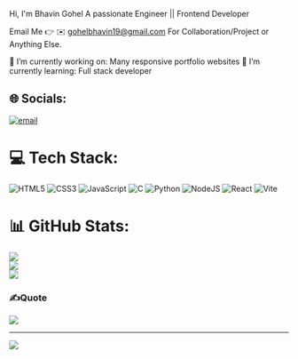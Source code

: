 Hi, I'm Bhavin Gohel
A passionate Engineer || Frontend Developer

Email Me 👉 ✉️ gohelbhavin19@gmail.com For Collaboration/Project or Anything Else. 

🔭 I’m currently working on: Many responsive portfolio websites
🌱 I’m currently learning: Full stack developer

<!-- Proudly created with GPRM ( https://gprm.itsvg.in ) -->
## 🌐 Socials:
[![email](https://img.shields.io/badge/Email-D14836?logo=gmail&logoColor=white)](mailto:gohelbhavin19@gmail.com) 

# 💻 Tech Stack:
![HTML5](https://img.shields.io/badge/html5-%23E34F26.svg?style=for-the-badge&logo=html5&logoColor=white) ![CSS3](https://img.shields.io/badge/css3-%231572B6.svg?style=for-the-badge&logo=css3&logoColor=white) ![JavaScript](https://img.shields.io/badge/javascript-%23323330.svg?style=for-the-badge&logo=javascript&logoColor=%23F7DF1E) ![C](https://img.shields.io/badge/c-%2300599C.svg?style=for-the-badge&logo=c&logoColor=white) ![Python](https://img.shields.io/badge/python-3670A0?style=for-the-badge&logo=python&logoColor=ffdd54) ![NodeJS](https://img.shields.io/badge/node.js-6DA55F?style=for-the-badge&logo=node.js&logoColor=white) ![React](https://img.shields.io/badge/react-%2320232a.svg?style=for-the-badge&logo=react&logoColor=%2361DAFB) ![Vite](https://img.shields.io/badge/vite-%23646CFF.svg?style=for-the-badge&logo=vite&logoColor=white)
# 📊 GitHub Stats:
![](https://github-readme-stats.vercel.app/api?username=gohel-19&theme=dark&hide_border=false&include_all_commits=true&count_private=false)<br/>
![](https://nirzak-streak-stats.vercel.app/?user=gohel-19&theme=dark&hide_border=false)<br/>
![](https://github-readme-stats.vercel.app/api/top-langs/?username=gohel-19&theme=dark&hide_border=false&include_all_commits=true&count_private=false&layout=compact)

### ✍️Quote
![](https://quotes-github-readme.vercel.app/api?type=horizontal&theme=radical)

---
[![](https://visitcount.itsvg.in/api?id=gohel-19&icon=0&color=0)](https://visitcount.itsvg.in)

<!-- Proudly created with GPRM ( https://gprm.itsvg.in ) -->
